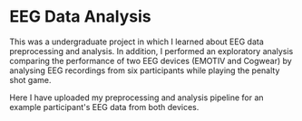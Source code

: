 # EEG Data Analysis
This was a undergraduate project in which I learned about EEG data preprocessing and analysis. In addition, I performed an exploratory analysis comparing the performance of two EEG devices (EMOTIV and Cogwear) by analysing EEG recordings from six participants while playing the penalty shot game.

Here I have uploaded my preprocessing and analysis pipeline for an example participant's EEG data from both devices. 


